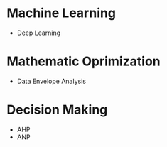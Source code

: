 # Machine Learning
- Deep Learning

# Mathematic Oprimization
- Data Envelope Analysis

# Decision Making
- AHP
- ANP
